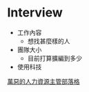 # Interview

* 工作內容
  * 想找甚麼樣的人
* 團隊大小
  * 目前打算擴編到多少
* 使用科技


[萬惡的人力資源主管部落格](https://wjchang.pixnet.net/blog)